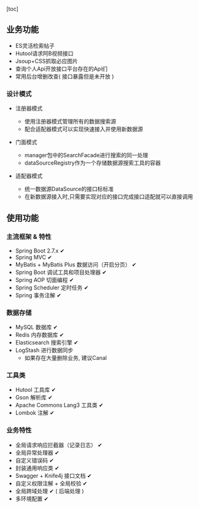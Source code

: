 [toc]

## 业务功能

- ES灵活检索帖子
- Hutool请求阿B视频接口
- Jsoup+CSS抓取必应图片
- 查询个人Api开放接口平台存在的Api们
- 常用后台增删改查( 接口暴露但是未开放 )

### 设计模式

- 注册器模式
  - 使用注册器模式管理所有的数据搜索源
  - 配合适配器模式可以实现快速接入并使用新数据源

- 门面模式
  - manager包中的SearchFacade进行搜索的同一处理
  - dataSourceRegistry作为一个存储数据源搜索工具的容器

- 适配器模式
  - 统一数据源DataSource的接口标标准
  - 在新数据源接入时,只需要实现对应的接口完成接口适配就可以直接调用

## 使用功能

### 主流框架 & 特性

- Spring Boot 2.7.x ✔
- Spring MVC ✔
- MyBatis + MyBatis Plus 数据访问（开启分页） ✔
- Spring Boot 调试工具和项目处理器 ✔
- Spring AOP 切面编程 ✔
- Spring Scheduler 定时任务 ✔
- Spring 事务注解 ✔

### 数据存储

- MySQL 数据库 ✔
- Redis 内存数据库 ✔
- Elasticsearch 搜索引擎 ✔
- LogStash 进行数据同步
    - 如果存在大量删除业务, 建议Canal

### 工具类

- Hutool 工具库 ✔
- Gson 解析库 ✔
- Apache Commons Lang3 工具类 ✔
- Lombok 注解 ✔

### 业务特性

- 全局请求响应拦截器（记录日志） ✔
- 全局异常处理器 ✔
- 自定义错误码 ✔
- 封装通用响应类 ✔
- Swagger + Knife4j 接口文档 ✔
- 自定义权限注解 + 全局校验 ✔
- 全局跨域处理 ✔ ( 后端处理 )
- 多环境配置 ✔



